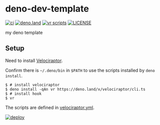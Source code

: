 # deno-dev-template

[![ci](https://github.com/kawarimidoll/deno-dev-template/workflows/ci/badge.svg)](.github/workflows/ci.yml)
[![deno.land](https://img.shields.io/badge/deno-%5E1.0.0-green?logo=deno)](https://deno.land)
[![vr scripts](https://badges.velociraptor.run/flat.svg)](https://velociraptor.run)
[![LICENSE](https://img.shields.io/badge/license-MIT-brightgreen)](LICENSE)

my deno template

## Setup

Need to install [Velociraptor](https://velociraptor.run/).

Confirm there is `~/.deno/bin` in `$PATH` to use the scripts installed by
`deno install`.

```
$ # install velociraptor
$ deno install -qAn vr https://deno.land/x/velociraptor/cli.ts
$ # install hook
$ vr
```

The scripts are defined in [velociraptor.yml](velociraptor.yml).

[![deploy](https://deno.com/deno-deploy-button.svg)](https://cloudy-owl-71.deno.dev/)
